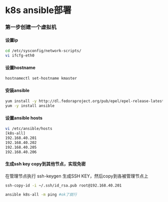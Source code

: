 
# k8s ansible部署

### 第一步创建一个虚拟机

#### 设置ip

``` bash
cd /etc/sysconfig/network-scripts/
vi ifcfg-eth0
```
    
#### 设置hostname

``` bash
hostnamectl set-hostname kmaster
```
    
#### 安装ansible

``` bash
yum install -y http://dl.fedoraproject.org/pub/epel/epel-release-latest-7.noarch.rpm
yum -y install ansible
```

#### 设置ansible hosts

``` bash
vi /etc/ansible/hosts
[k8s-all]
192.168.40.201
192.168.40.202
192.168.40.205
192.168.40.206
```

#### 生成ssh key copy到其他节点，实现免密
在管理节点执行 ssh-keygen 生成SSH KEY，然后copy到各被管理节点上
``` bash
ssh-copy-id -i ~/.ssh/id_rsa.pub root@192.168.40.201

ansible k8s-all -m ping #ok了就行
```

